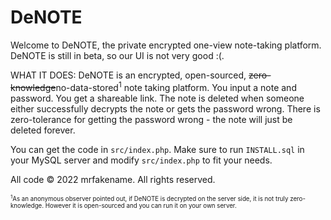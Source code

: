 # DeNOTE
Welcome to DeNOTE, the private encrypted one-view note-taking platform. DeNOTE is still in beta, so our UI is not very good :(.

WHAT IT DOES: DeNOTE is an encrypted, open-sourced, ~~zero-knowledge~~no-data-stored<sup>1</sup> note taking platform. You input a note and password. You get a shareable link. The note is deleted when someone either successfully decrypts the note or gets the password wrong. There is zero-tolerance for getting the password wrong - the note will just be deleted forever.

You can get the code in `src/index.php`. Make sure to run `INSTALL.sql` in your MySQL server and modify `src/index.php` to fit your needs.

All code &copy; 2022 mrfakename. All rights reserved.


<sub><sup><sup>1</sup>As an anonymous observer pointed out, if DeNOTE is decrypted on the server side, it is not truly zero-knowledge. However it is open-sourced and you can run it on your own server.</sup></sub>
